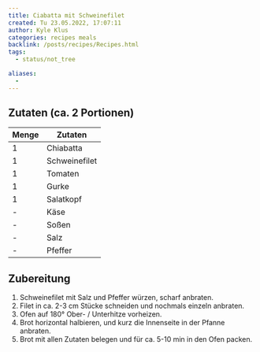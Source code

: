 ```yaml
---
title: Ciabatta mit Schweinefilet
created: Tu 23.05.2022, 17:07:11
author: Kyle Klus
categories: recipes meals
backlink: /posts/recipes/Recipes.html
tags:
  - status/not_tree

aliases:
  - 
---
```


## Zutaten (ca. 2 Portionen)

| Menge            | Zutaten          |
| ---------------- | ---------------- |
| 1                | Chiabatta        |
| 1                | Schweinefilet    |
| 1                | Tomaten          |
| 1                | Gurke            |
| 1                | Salatkopf        |
| -                | Käse             |
| -                | Soßen            |
| -                | Salz             |
| -                | Pfeffer          |

## Zubereitung

1. Schweinefilet mit Salz und Pfeffer würzen, scharf anbraten.
2. Filet in ca. 2-3 cm Stücke schneiden und nochmals einzeln anbraten.
3. Ofen auf 180° Ober- / Unterhitze vorheizen.
4. Brot horizontal halbieren, und kurz die Innenseite in der Pfanne anbraten.
5. Brot mit allen Zutaten belegen und für ca. 5-10 min in den Ofen packen.

